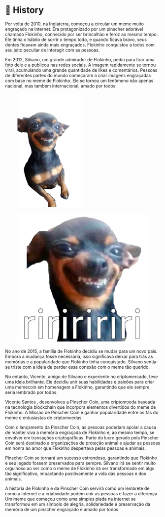 # 🐾 History

Por volta de 2010, na Inglaterra, começou a circular um meme muito engraçado na internet. Era protagonizado por um pinscher adorável chamado Flokinho, conhecido por ser brincalhão e feroz ao mesmo tempo. Ele tinha o hábito de sorrir o tempo todo, e quando ficava bravo, seus dentes ficavam ainda mais engraçados. Flokinho conquistou a todos com seu jeito peculiar de interagir com as pessoas.

Em 2012, Silvano, um grande admirador de Flokinho, pediu para tirar uma foto dele e a publicou nas redes sociais. A imagem rapidamente se tornou viral, acumulando uma grande quantidade de likes e comentários. Pessoas de diferentes partes do mundo começaram a criar imagens engraçadas com base no meme de Flokinho. Ele se tornou um fenômeno não apenas nacional, mas também internacional, amado por todos.

<div>

<figure><img src=".gitbook/assets/pngimagem.png" alt="" width="208"><figcaption></figcaption></figure>

 

<figure><img src=".gitbook/assets/ririri (1).png" alt=""><figcaption></figcaption></figure>

</div>

No ano de 2015, a família de Flokinho decidiu se mudar para um novo país. Embora a mudança fosse necessária, isso significava deixar para trás as memórias e a popularidade que Flokinho tinha conquistado. Silvano sentia-se triste com a ideia de perder essa conexão com o meme tão querido.

No entanto, Vicente, amigo de Silvano e experiente no criptomercado, teve uma ideia brilhante. Ele decidiu unir suas habilidades e paixões para criar uma memecoin em homenagem a Flokinho, garantindo que ele sempre seria lembrado por todos.

Vicente Santos , desenvolveu a Pinscher Coin, uma criptomoeda baseada na tecnologia blockchain que incorpora elementos divertidos do meme de Flokinho. A Missão de Pinscher Coin é ganhar popularidade entre os fãs do meme e entusiastas de criptomoedas.

Com o lançamento da Pinscher Coin, as pessoas poderiam apoiar a causa de manter viva a memória engraçada de Flokinho e, ao mesmo tempo, se envolver em transações criptográficas. Parte do lucro gerado pela Pinscher Coin será destinado a organizações de proteção animal e ajudar as pessoas em honra ao amor que Flokinho despertava pelas pessoas e animais.

Pinscher Coin se tornará um sucesso estrondoso, garantindo que Flokinho e seu legado fossem preservados para sempre. Silvano irá se sentir muito orgulhoso ao ver como o meme de Flokinho irá ser transformado em algo tão significativo, impactando positivamente a vida das pessoas e dos animais.

A história de Flokinho e da Pinscher Coin servirá como um lembrete de como a internet e a criatividade podem unir as pessoas e fazer a diferença. Um meme que começou como uma simples piada na internet se transformou em um símbolo de alegria, solidariedade e preservação da memória de um pinscher engraçado e amado por todos.
